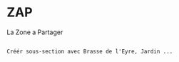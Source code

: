 # ZAP

<p class="emphase">La Zone a Partager</p>

```{note}

Créér sous-section avec Brasse de l'Eyre, Jardin ...


```
